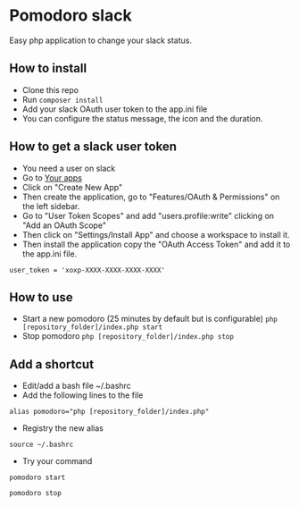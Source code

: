 # Pomodoro slack
Easy php application to change your slack status.

## How to install
* Clone this repo
* Run ```composer install```
* Add your slack OAuth user token to the app.ini file
* You can configure the status message, the icon and the duration.

## How to get a slack user token
* You need a user on slack
* Go to [Your apps](https://api.slack.com/apps)
* Click on "Create New App"
* Then create the application, go to "Features/OAuth & Permissions" on the left sidebar.
* Go to "User Token Scopes" and add "users.profile:write" clicking on "Add an OAuth Scope"
* Then click on "Settings/Install App" and choose a workspace to install it.
* Then install the application copy the "OAuth Access Token" and add it to the app.ini file.
```
user_token = 'xoxp-XXXX-XXXX-XXXX-XXXX'
```

## How to use
* Start a new pomodoro (25 minutes by default but is configurable) ```php [repository_folder]/index.php start```
* Stop pomodoro ```php [repository_folder]/index.php stop```

## Add a shortcut
* Edit/add a bash file ~/.bashrc
* Add the following lines to the file
```
alias pomodoro="php [repository_folder]/index.php"
```
* Registry the new alias
```
source ~/.bashrc
```
* Try your command
```
pomodoro start

pomodoro stop
```

